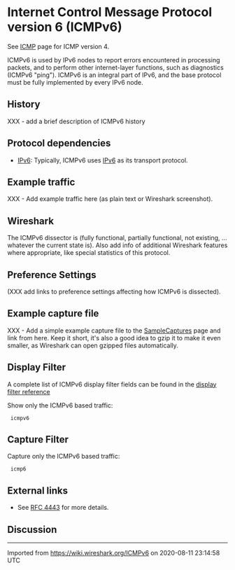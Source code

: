 # Internet Control Message Protocol version 6 (ICMPv6)

See [ICMP](/ICMP) page for ICMP version 4.

ICMPv6 is used by IPv6 nodes to report errors encountered in processing packets, and to perform other internet-layer functions, such as diagnostics (ICMPv6 "ping"). ICMPv6 is an integral part of IPv6, and the base protocol must be fully implemented by every IPv6 node.

## History

XXX - add a brief description of ICMPv6 history

## Protocol dependencies

  - [IPv6](/IPv6): Typically, ICMPv6 uses [IPv6](/IPv6) as its transport protocol.

## Example traffic

XXX - Add example traffic here (as plain text or Wireshark screenshot).

## Wireshark

The ICMPv6 dissector is (fully functional, partially functional, not existing, ... whatever the current state is). Also add info of additional Wireshark features where appropriate, like special statistics of this protocol.

## Preference Settings

(XXX add links to preference settings affecting how ICMPv6 is dissected).

## Example capture file

XXX - Add a simple example capture file to the [SampleCaptures](/SampleCaptures) page and link from here. Keep it short, it's also a good idea to gzip it to make it even smaller, as Wireshark can open gzipped files automatically.

## Display Filter

A complete list of ICMPv6 display filter fields can be found in the [display filter reference](http://www.wireshark.org/docs/dfref/i/icmpv6.html)

Show only the ICMPv6 based traffic:

``` 
 icmpv6 
```

## Capture Filter

Capture only the ICMPv6 based traffic:

``` 
 icmp6 
```

## External links

  - See [RFC 4443](http://tools.ietf.org/html/rfc4443) for more details.

## Discussion

---

Imported from https://wiki.wireshark.org/ICMPv6 on 2020-08-11 23:14:58 UTC
